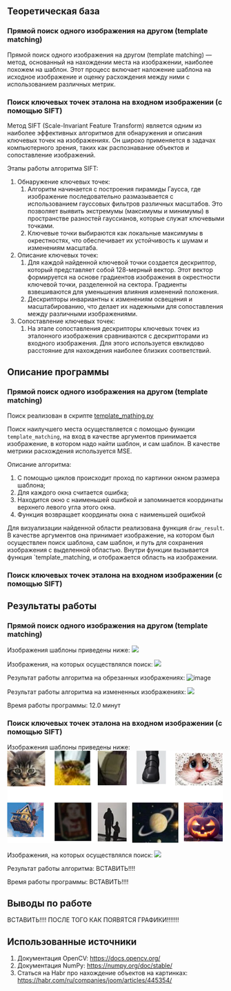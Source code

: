 ## Теоретическая база

### Прямой поиск одного изображения на другом (template matching)
Прямой поиск одного изображения на другом (template matching) — метод, основанный на нахождении места на изображении, наиболее похожем на шаблон. Этот процесс включает наложение шаблона на исходное изображение и оценку расхождения между ними с использованием различных метрик.

### Поиск ключевых точек эталона на входном изображении (с помощью SIFT)
Метод SIFT (Scale-Invariant Feature Transform) является одним из наиболее эффективных алгоритмов для обнаружения и описания ключевых точек на изображениях. Он широко применяется в задачах компьютерного зрения, таких как распознавание объектов и сопоставление изображений.

Этапы работы алгоритма SIFT:
1. Обнаружение ключевых точек:
    1. Алгоритм начинается с построения пирамиды Гаусса, где изображение последовательно размазывается с использованием гауссовых фильтров различных масштабов. Это позволяет выявить экстремумы (максимумы и минимумы) в пространстве разностей гауссианов, которые служат ключевыми точками.
    2. Ключевые точки выбираются как локальные максимумы в окрестностях, что обеспечивает их устойчивость к шумам и изменениям масштаба.
2. Описание ключевых точек:
    1. Для каждой найденной ключевой точки создается дескриптор, который представляет собой 128-мерный вектор. Этот вектор формируется на основе градиентов изображения в окрестности ключевой точки, разделенной на сектора. Градиенты взвешиваются для уменьшения влияния изменений положения.
    2. Дескрипторы инвариантны к изменениям освещения и масштабированию, что делает их надежными для сопоставления между различными изображениями.
3. Сопоставление ключевых точек:
    1. На этапе сопоставления дескрипторы ключевых точек из эталонного изображения сравниваются с дескрипторами из входного изображения. Для этого используется евклидово расстояние для нахождения наиболее близких соответствий.

## Описание программы

### Прямой поиск одного изображения на другом (template matching)
Поиск реализован в скрипте [template_mathing.py](./template_matching.py)

Поиск наилучшего места осуществляется с помощью функции `template_matching`, на вход в качестве аргументов принимается изображение, в котором надо найти шаблон, и сам шаблон. В качестве метрики расхождения используется MSE.

Описание алгоритма:
1. С помощью циклов происходит проход по картинки окном размера шаблона;
2. Для каждого окна считается ошибка;
3. Находится окно с наименьшей ошибкой и запоминается координаты верхнего левого угла этого окна.
4. Функция возвращает координаты окна с наименьшей ошибкой

Для визуализации найденной области реализована функция `draw_result`. В качестве аргументов она принимает изображение, на котором был осуществлен поиск шаблона, сам шаблон, и путь для сохранения изображения с выделенной областью. Внутри функции вызывается функция `template_matching, и отображается область на изображении.

### Поиск ключевых точек эталона на входном изображении (с помощью SIFT)

## Результаты работы
### Прямой поиск одного изображения на другом (template matching)

Изображения шаблоны приведены ниже:
![](./readme_img/template.png)

Изображения, на которых осуществлялся поиск:
![](./readme_img/orig.png)

Результат работы алгоритма на обрезанных изображениях:
![image](https://github.com/user-attachments/assets/2e63a53e-fe58-498a-a5e8-4d6eae9c25bf)

Результат работы алгоритма на измененных изображениях:
![](./readme_img/result_prework.png)

Время работы программы:
12.0 минут

### Поиск ключевых точек эталона на входном изображении (с помощью SIFT)

Изображения шаблоны приведены ниже:
![](./readme_img/templ.png)

Изображения, на которых осуществлялся поиск:
![](./readme_img/orig.png)

Результат работы алгоритма:
ВСТАВИТЬ!!!!

Время работы программы:
ВСТАВИТЬ!!!!

## Выводы по работе
ВСТАВИТЬ!!!! ПОСЛЕ ТОГО КАК ПОЯВЯТСЯ ГРАФИКИ!!!!!!!

## Использованные источники
1. Документация OpenCV: https://docs.opencv.org/
2. Документация NumPy: https://numpy.org/doc/stable/
3. Статься на Habr про нахождение объектов на картинках: https://habr.com/ru/companies/joom/articles/445354/
